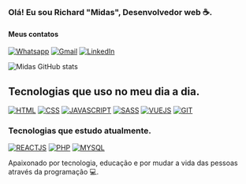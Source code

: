 ### Olá! Eu sou Richard "Midas", Desenvolvedor web ☕.
#### Meus contatos
[![Whatsapp](https://img.shields.io/badge/WhatsApp-25D366?style=for-the-badge&logo=whatsapp&logoColor=white)](https://wa.me/5521973972811) [![Gmail]( 	https://img.shields.io/badge/Gmail-D14836?style=for-the-badge&logo=gmail&logoColor=white)](mailto:richardisraelmagalhaes@gmail.com) [![LinkedIn](https://img.shields.io/badge/LinkedIn-0077B5?style=for-the-badge&logo=linkedin&logoColor=white)](https://www.linkedin.com/in/richard-israel-667462246/)


![Midas GitHub stats](https://github-readme-stats.vercel.app/api?username=RichardMidas&show_icons=true&theme=tokyonight)


## Tecnologias que uso no meu dia a dia. 

[![HTML](https://img.shields.io/badge/HTML5-E34F26?style=for-the-badge&logo=html5&logoColor=white)]() [![CSS](https://img.shields.io/badge/CSS3-1572B6?style=for-the-badge&logo=css3&logoColor=white)]() [![JAVASCRIPT](https://img.shields.io/badge/JavaScript-323330?style=for-the-badge&logo=javascript&logoColor=F7DF1E)]() [![SASS](https://img.shields.io/badge/Sass-CC6699?style=for-the-badge&logo=sass&logoColor=white)]() [![VUEJS](https://img.shields.io/badge/Vue.js-35495E?style=for-the-badge&logo=vue.js&logoColor=4FC08D)]() [![GIT](https://img.shields.io/badge/GitHub-100000?style=for-the-badge&logo=github&logoColor=white)]()

### Tecnologias que estudo atualmente.

[![REACTJS](https://img.shields.io/badge/React-20232A?style=for-the-badge&logo=react&logoColor=61DAFB)]() [![PHP](https://img.shields.io/badge/PHP-777BB4?style=for-the-badge&logo=php&logoColor=white)]() [![MYSQL](https://img.shields.io/badge/MySQL-00000F?style=for-the-badge&logo=mysql&logoColor=white)]()

Apaixonado por tecnologia, educação e por mudar a vida das pessoas através da programação 💻.


